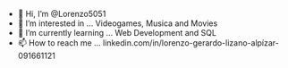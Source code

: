 - 👋 Hi, I’m @Lorenzo5051
- 👀 I’m interested in ... Videogames, Musica and Movies
- 🌱 I’m currently learning ... Web Development and SQL
- 📫 How to reach me ... linkedin.com/in/lorenzo-gerardo-lizano-alpízar-091661121

<!---
Lorenzo5051/Lorenzo5051 is a ✨ special ✨ repository because its `README.md` (this file) appears on your GitHub profile.
You can click the Preview link to take a look at your changes.
--->
